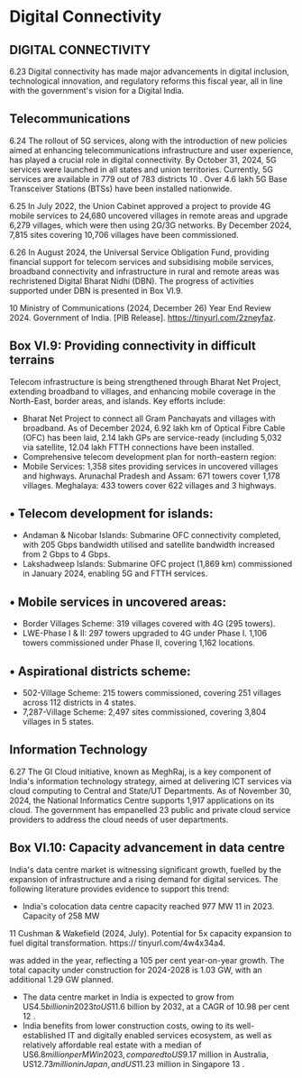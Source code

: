 # Digital Connectivity

## DIGITAL CONNECTIVITY

6.23 Digital connectivity has made  major  advancements  in  digital inclusion, technological innovation, and regulatory reforms this fiscal year, all in line with the government's vision for a Digital India.

## Telecommunications

6.24 The rollout of 5G services, along with the introduction of new policies aimed at enhancing telecommunications infrastructure and user experience, has played a crucial role in digital connectivity. By October 31, 2024, 5G services were launched in all states and union territories. Currently, 5G services are available in 779 out of 783 districts 10 . Over 4.6 lakh 5G Base Transceiver Stations (BTSs) have been installed nationwide.

6.25 In July 2022, the Union Cabinet approved a project to provide 4G mobile services to 24,680 uncovered villages in remote areas and upgrade 6,279 villages, which were then using 2G/3G networks. By December 2024, 7,815 sites covering 10,706 villages have been commissioned.

<!-- image -->

6.26 In  August  2024,  the  Universal  Service  Obligation  Fund,  providing  financial support for telecom services and subsidising mobile services, broadband connectivity and infrastructure  in  rural  and  remote  areas  was  rechristened  Digital  Bharat  Nidhi (DBN). The progress of activities supported under DBN is presented in Box VI.9.

10    Ministry of Communications (2024, December 26) Year End Review 2024. Government of India.    [PIB Release]. https://tinyurl.com/2zneyfaz.

## Box VI.9: Providing connectivity in difficult terrains

Telecom  infrastructure  is  being  strengthened  through  Bharat  Net  Project,  extending broadband to villages, and enhancing mobile coverage in the North-East, border areas, and islands. Key efforts include:

- Bharat Net Project to connect all Gram Panchayats and villages with broadband. As of December 2024, 6.92 lakh km of Optical Fibre Cable (OFC) has been laid, 2.14 lakh GPs are service-ready (including 5,032 via satellite, 12.04 lakh FTTH connections have been installed.
- Comprehensive telecom development plan for north-eastern region:
- Mobile  Services:  1,358  sites  providing  services  in  uncovered  villages  and  highways. Arunachal Pradesh and Assam: 671 towers cover 1,178 villages. Meghalaya: 433 towers cover 622 villages and 3 highways.

## •  Telecom development for islands:

-  Andaman &amp; Nicobar Islands: Submarine OFC connectivity completed, with 205 Gbps bandwidth utilised and satellite bandwidth increased from 2 Gbps to 4 Gbps.
-  Lakshadweep Islands: Submarine OFC project (1,869 km) commissioned in January 2024, enabling 5G and FTTH services.

## •  Mobile services in uncovered areas:

- Border Villages Scheme: 319 villages covered with 4G (295 towers).
-  LWE-Phase I &amp; II: 297 towers upgraded to 4G under Phase I. 1,106 towers commissioned under Phase II, covering 1,162 locations.

## •  Aspirational districts scheme:

- 502-Village  Scheme:  215  towers  commissioned,  covering  251  villages  across  112 districts in 4 states.
- 7,287-Village Scheme: 2,497 sites commissioned, covering 3,804 villages in 5 states.

## Information Technology

6.27 The  GI  Cloud  initiative,  known  as  MeghRaj,  is  a  key  component  of  India's information technology strategy, aimed at delivering ICT services via cloud computing to  Central  and  State/UT  Departments.  As  of  November  30,  2024,  the  National Informatics  Centre  supports  1,917  applications  on  its  cloud.  The  government  has empanelled 23 public and private cloud service providers to address the cloud needs of user departments.

## Box VI.10:  Capacity advancement in data centre

India's  data  centre  market  is  witnessing  significant  growth,  fuelled  by  the  expansion  of infrastructure and a rising demand for digital services. The following literature provides evidence to support this trend:

- India's colocation data centre capacity reached 977 MW 11 in 2023. Capacity of 258 MW

11 Cushman &amp; Wakefield (2024, July). Potential for 5x capacity expansion to fuel digital transformation. https:// tinyurl.com/4w4x34a4.

was added in the year, reflecting a 105 per cent year-on-year growth. The total capacity under construction for 2024-2028 is 1.03 GW, with an additional 1.29 GW planned.

- The  data  centre  market  in  India  is  expected  to  grow  from  US$4.5  billion  in  2023  to US$11.6 billion by 2032, at a CAGR of 10.98 per cent 12 .
- India benefits from lower construction costs, owing to its well-established IT and digitally enabled services ecosystem, as well as relatively affordable real estate with a median of US$6.8 million per MW in 2023, compared to US$9.17 million in Australia, US$12.73 million in Japan, and US$11.23 million in Singapore 13 .